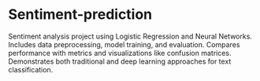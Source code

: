 # Sentiment-prediction
Sentiment analysis project using Logistic Regression and Neural Networks. Includes data preprocessing, model training, and evaluation. Compares performance with metrics and visualizations like confusion matrices. Demonstrates both traditional and deep learning approaches for text classification.
